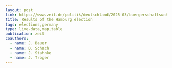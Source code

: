 ```yaml
---
layout: post
link: https://www.zeit.de/politik/deutschland/2025-03/buergerschaftswahl-hamburg-2025-ergebnisse-live
title: Results of the Hamburg election
tags: elections,germany
type: live-data,map,table
publication: zeit
coauthors: 
  - name: J. Bauer
  - name: D. Schach
  - name: J. Stahnke
  - name: J. Tröger
---
```

